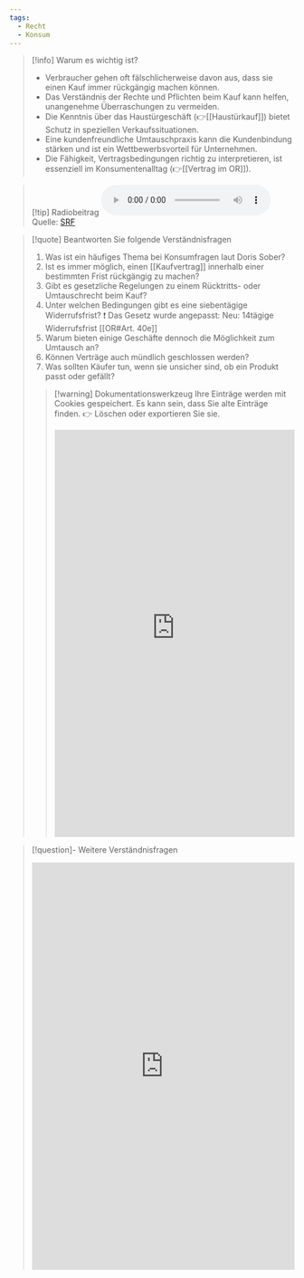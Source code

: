 ```yaml
---
tags:
  - Recht
  - Konsum
---
```

>[!info] Warum es wichtig ist?
>- Verbraucher gehen oft fälschlicherweise davon aus, dass sie einen Kauf immer rückgängig machen können.
>- Das Verständnis der Rechte und Pflichten beim Kauf kann helfen, unangenehme Überraschungen zu vermeiden.
>- Die Kenntnis über das Haustürgeschäft (👉[[Haustürkauf]]) bietet Schutz in speziellen Verkaufssituationen.
>- Eine kundenfreundliche Umtauschpraxis kann die Kundenbindung stärken und ist ein Wettbewerbsvorteil für Unternehmen.
>- Die Fähigkeit, Vertragsbedingungen richtig zu interpretieren, ist essenziell im Konsumentenalltag (👉[[Vertrag im OR]]).

>[!tip] Radiobeitrag
><audio controls><source src="https://srfaudio-a.akamaihd.net/delivery/world/a73b329e-9536-44cd-824d-e74fabdd1703.mp3"></audio>
>Quelle: [SRF](https://www.srf.ch/play/embed?urn=urn:srf:audio:7c587ffc-c728-4bf4-b541-f9d900e73c10)

>[!quote] Beantworten Sie folgende Verständnisfragen
>1. Was ist ein häufiges Thema bei Konsumfragen laut Doris Sober?
>2. Ist es immer möglich, einen [[Kaufvertrag]] innerhalb einer bestimmten Frist rückgängig zu machen?
>3. Gibt es gesetzliche Regelungen zu einem Rücktritts- oder Umtauschrecht beim Kauf?
>4. Unter welchen Bedingungen gibt es eine siebentägige Widerrufsfrist? 
>   ❗ Das Gesetz wurde angepasst: Neu: 14tägige Widerrufsfrist [[OR#Art. 40e]]
>5. Warum bieten einige Geschäfte dennoch die Möglichkeit zum Umtausch an?
>6. Können Verträge auch mündlich geschlossen werden?
>7. Was sollten Käufer tun, wenn sie unsicher sind, ob ein Produkt passt oder gefällt?
>   
>>[!warning] Dokumentationswerkzeug 
>Ihre Einträge werden mit Cookies gespeichert. Es kann sein, dass Sie alte Einträge finden. 
>>👉 Löschen oder exportieren Sie sie.
>><iframe src="https://app.Lumi.education/api/v1/run/dw_E7K/embed" width="100%" height="720" frameborder="0" allowfullscreen="allowfullscreen" allow="geolocation *; microphone *; camera *; midi *; encrypted-media *"></iframe>

>[!question]- Weitere Verständnisfragen
><iframe src="https://app.Lumi.education/api/v1/run/m8rsbE/embed" width="100%" height="720" frameborder="0" allowfullscreen="allowfullscreen" allow="geolocation *; microphone *; camera *; midi *; encrypted-media *"></iframe><script src="https://app.Lumi.education/api/v1/h5p/core/js/h5p-resizer.js" charset="UTF-8" />

---
[[1. Ausgangspunkt Rückgaberecht und Umtausch]]
[[3. Weiterführende Aufträge Rückgaberecht und Umtausch]]